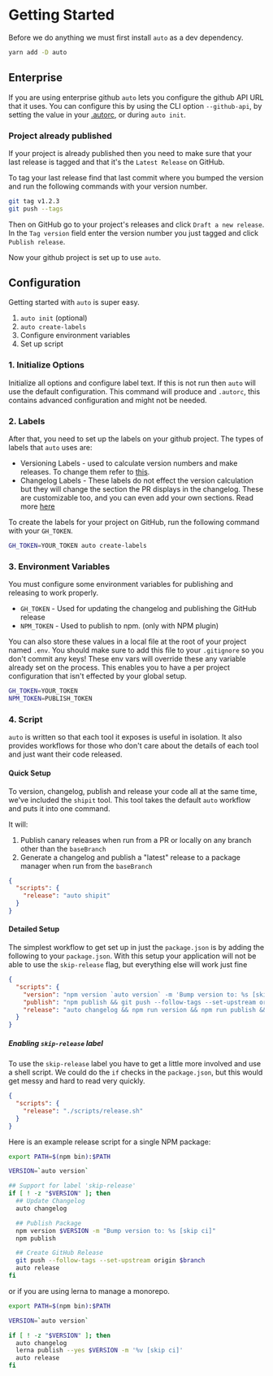 # Getting Started

Before we do anything we must first install `auto` as a dev dependency.

```sh
yarn add -D auto
```

## Enterprise

If you are using enterprise github `auto` lets you configure the github API URL that it uses. You can configure this by using the CLI option `--github-api`, by setting the value in your [.autorc](./autorc.md#githubApi), or during `auto init`.

### Project already published

If your project is already published then you need to make sure that your last release is tagged and that it's the `Latest Release` on GitHub.

To tag your last release find that last commit where you bumped the version and run the following commands with your version number.

```sh
git tag v1.2.3
git push --tags
```

Then on GitHub go to your project's releases and click `Draft a new release`. In the `Tag version` field enter the version number you just tagged and click `Publish release`.

Now your github project is set up to use `auto`.

## Configuration

Getting started with `auto` is super easy.

1. `auto init` (optional)
2. `auto create-labels`
3. Configure environment variables
4. Set up script

### 1. Initialize Options

Initialize all options and configure label text. If this is not run then `auto` will use the default configuration. This command will produce and `.autorc`, this contains advanced configuration and might not be needed.

### 2. Labels

After that, you need to set up the labels on your github project. The types of labels that `auto` uses are:

- Versioning Labels - used to calculate version numbers and make releases. To change them refer to [this](./autorc.md#versioning-labels).
- Changelog Labels - These labels do not effect the version calculation but they will change the section the PR displays in the changelog. These are customizable too, and you can even add your own sections. Read more [here](./autorc.md#changelog-titles)

To create the labels for your project on GitHub, run the following command with your `GH_TOKEN`.

```sh
GH_TOKEN=YOUR_TOKEN auto create-labels
```

### 3. Environment Variables

You must configure some environment variables for publishing and releasing to work properly.

- `GH_TOKEN` - Used for updating the changelog and publishing the GitHub release
- `NPM_TOKEN` - Used to publish to npm. (only with NPM plugin)

You can also store these values in a local file at the root of your project named `.env`. You should make sure to add this file to your `.gitignore` so you don't commit any keys! These env vars will override these any variable already set on the process. This enables you to have a per project configuration that isn't effected by your global setup.

```bash
GH_TOKEN=YOUR_TOKEN
NPM_TOKEN=PUBLISH_TOKEN
```

### 4. Script

`auto` is written so that each tool it exposes is useful in isolation. It also provides workflows for those who don't care about the details of each tool and just want their code released.

#### Quick Setup

To version, changelog, publish and release your code all at the same time, we've included the `shipit` tool. This tool takes the default `auto` workflow and puts it into one command.

It will:

1. Publish canary releases when run from a PR or locally on any branch other than the `baseBranch`
2. Generate a changelog and publish a "latest" release to a package manager when run from the `baseBranch`

```json
{
  "scripts": {
    "release": "auto shipit"
  }
}
```

#### Detailed Setup

The simplest workflow to get set up in just the `package.json` is by adding the following to your `package.json`. With this setup your application will not be able to use the `skip-release` flag, but everything else will work just fine

```json
{
  "scripts": {
    "version": "npm version `auto version` -m 'Bump version to: %s [skip ci]'",
    "publish": "npm publish && git push --follow-tags --set-upstream origin $branch",
    "release": "auto changelog && npm run version && npm run publish && auto release"
  }
}
```

##### Enabling `skip-release` label

To use the `skip-release` label you have to get a little more involved and use a shell script. We could do the `if` checks in the `package.json`, but this would get messy and hard to read very quickly.

```json
{
  "scripts": {
    "release": "./scripts/release.sh"
  }
}
```

Here is an example release script for a single NPM package:

```sh
export PATH=$(npm bin):$PATH

VERSION=`auto version`

## Support for label 'skip-release'
if [ ! -z "$VERSION" ]; then
  ## Update Changelog
  auto changelog

  ## Publish Package
  npm version $VERSION -m "Bump version to: %s [skip ci]"
  npm publish

  ## Create GitHub Release
  git push --follow-tags --set-upstream origin $branch
  auto release
fi
```

or if you are using lerna to manage a monorepo.

```sh
export PATH=$(npm bin):$PATH

VERSION=`auto version`

if [ ! -z "$VERSION" ]; then
  auto changelog
  lerna publish --yes $VERSION -m '%v [skip ci]'
  auto release
fi
```
